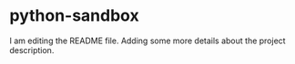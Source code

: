 # python-sandbox

I am editing the README file. Adding some more details about the project description.
